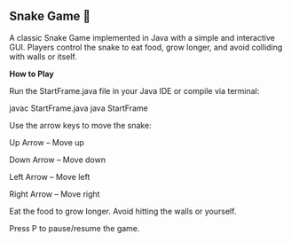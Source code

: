 <h2>Snake Game 🐍</h2>

<p>A classic Snake Game implemented in Java with a simple and interactive GUI. Players control the snake to eat food, grow longer, and avoid colliding with walls or itself.</P>

<b>How to Play</b>

Run the StartFrame.java file in your Java IDE or compile via terminal:

javac StartFrame.java
java StartFrame


Use the arrow keys to move the snake:

Up Arrow – Move up

Down Arrow – Move down

Left Arrow – Move left

Right Arrow – Move right

Eat the food to grow longer. Avoid hitting the walls or yourself.

Press P to pause/resume the game.